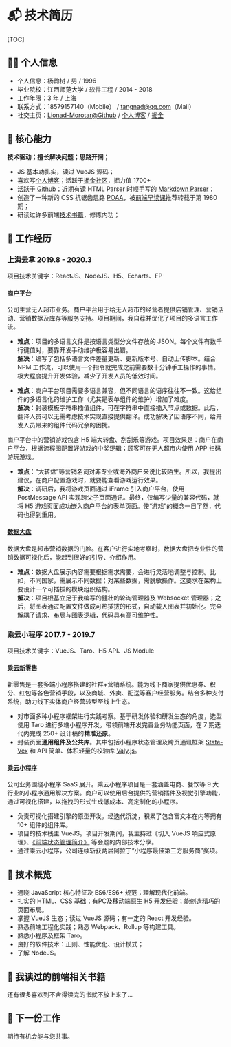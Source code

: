 # 📬 技术简历

<style>
    body.h1_content_技术简历 #page-bottom,
    body.h1_content_技术简历 footer,
    body.h1_content_技术简历 h1 {
        display: none;
    }
    body.h1_content_技术简历 li {
        margin-top: .5em !important;
    }
    body.h1_content_技术简历 #valine-vuepress-comment {
        display: none;
    }
    body.h1_content_技术简历 a[href^='http://']:after,
    body.h1_content_技术简历 a[href^='https://']:after,
    body.h1_content_技术简历 a[href^='/']:after {
        content: none !important;
    }
</style>

[TOC]

## 👨‍🚀 个人信息

* 个人信息：杨韵树 / 男 / 1996
* 毕业院校：江西师范大学 / 软件工程 / 2014 - 2018
* 工作年限：3 年 / 上海
* 联系方式：18579157140（Mobile） / tangnad@qq.com（Mail）
* 社交主页：[Lionad-Morotar@Github](https://github.com/Lionad-Morotar) / [个人博客](https://mgear-blogs.obs-website.cn-east-3.myhuaweicloud.com/) / [掘金](https://juejin.im/user/289926800227694)

## 💖 核心能力

**技术驱动；擅长解决问题；思路开阔；**

* JS 基本功扎实，读过 VueJS 源码；
* 喜欢写[个人博客](https://mgear-blogs.obs-website.cn-east-3.myhuaweicloud.com/)；活跃于[掘金社区](https://juejin.im/user/289926800227694)，掘力值 1700+
* 活跃于 [Github](https://github.com/Lionad-Morotar)；近期有读 HTML Parser 时顺手写的 [Markdown Parser](https://github.com/Lionad-Morotar/read-source-code/tree/master/module/markdown-parser)；
* 创造了一种新的 CSS 抗锯齿思路 [POAA](https://juejin.im/post/6844904180776173581)，被[前端早读课](https://mp.weixin.qq.com/profile?src=3&timestamp=1596562383&ver=1&signature=07VDeMiUAG0av39cka13COjcq44y7n*Dm-SQWhg5*7EXWFNrljOrwLHppSHEyIt79pg3qdfkzbf7IcjfnYQi1A==)推荐转载于第 1980 期；
* 研读过许多前端[技术书籍](https://book.douban.com/people/lionad/collect)，修炼内功；

## 🛫 工作经历

### 上海云拿 2019.8 - 2020.3

项目技术关键字：ReactJS、NodeJS、H5、Echarts、FP

#### [商户平台](/hire-me/resume-prepare/commercial-platform.html)

公司主营无人超市业务。商户平台用于给无人超市的经营者提供店铺管理、营销活动、营销数据及库存等服务支持。项目期间，我自荐并优化了项目的多语言工作流。

* **难点**：项目的多语言文件是按语言类型分文件存放的 JSON。每个文件有数千行键值对，要靠开发手动维护极容易出错。<br />
  **解决**：编写了包括多语言文件差量更新、更新版本号、自动上传脚本。结合 NPM 工作流，可以使用一个指令就完成之前需要数十分钟手工操作的事情。极大程度提升开发体验，减少了开发人员的低效时间。

* **难点**：商户平台项目需要多语言兼容，但不同语言的语序往往不一致。这给组件的多语言化的维护工作（尤其是表单组件的维护）增加了难度。<br />
  **解决**：封装模板字符串插值组件，可在字符串中直接插入节点或数据。此后，翻译人员可以无需考虑技术实现直接提供翻译。成功解决了因语序不同，给开发人员带来的组件代码冗余的困扰。

商户平台中的营销游戏包含 H5 端大转盘、刮刮乐等游戏。项目效果是：商户在商户平台，根据流程图配置好游戏的中奖逻辑；顾客可在无人超市内使用 APP 扫码游玩游戏。

* **难点**：“大转盘”等营销名词对非专业或海外商户来说比较陌生。所以，我提出建议，在商户配置游戏时，就要能查看游戏运行效果。<br />
  **解决**：调研后，我将游戏页面通过 iFrame 引入商户平台，使用 PostMessage API 实现跨父子页面通讯。最终，仅编写少量的兼容代码，就将 H5 游戏页面成功嵌入商户平台的表单页面。使“游戏”的概念一目了然，代码也得到重用。

#### [数据大盘](/hire-me/resume-prepare/shop-data.html)

数据大盘是超市营销数据的门脸。在客户进行实地考察时，数据大盘把专业性的营销数据可视化后，能起到很好的引导、介绍作用。

* **难点**：数据大盘展示内容需要根据需求需要，会进行灵活地调整与控制。比如，不同国家，需展示不同数据；对某些数据，需脱敏操作。这要求在架构上要设计一个可插拔的模块组织结构。<br />
  **解决**：项目根基立足于我编写的健壮的轮询管理器及 Websocket 管理器；之后，将图表通过配置文件做成可热插拔的形式，自动载入图表并初始化。完全解耦了请求、布局与图表逻辑，代码具有高可维护性。

### 乘云小程序 2017.7 - 2019.7

项目技术关键字：VueJS、Taro、H5 API、JS Module

#### [乘云新零售](/hire-me/resume-prepare/retail.html)

新零售是一套多端小程序搭建的社群+营销系统。能为线下商家提供优惠券、积分、红包等各色营销手段，以及商城、外卖、配送等客户经营服务。结合多种支付系统，助力线下实体商户经营转型至线上生态。

* 对市面多种小程序框架进行实践考察。基于研发体验和研发生态的角度，选型使用 Taro 进行多端小程序开发。带领前端开发完善业务功能页面，在 7 期迭代内完成 250+ 设计稿的**精准还原**。
* 封装页面**通用组件及公共库**。其中包括小程序状态管理及跨页通讯框架 [State-Vex](https://github.com/takecloud/state-vex) 和 API 简单、体积轻量的校验库 [Valy.js](https://github.com/takecloud/valy)。

#### [乘云小程序](/hire-me/resume-prepare/takecloud.html)

公司业务围绕小程序 SaaS 展开。乘云小程序项目是一套涵盖电商、餐饮等 9 大行业的小程序通用解决方案。商户可以使用后台提供的营销插件及视觉引擎功能，通过可视化搭建，以拖拽的形式生成低成本、高定制化的小程序。

* 负责可视化搭建引擎的原型开发。经迭代沉淀，积累了包含富文本在内等拥有 10+ 组件的组件库。
* 项目的技术栈主 VueJS。项目开发期间，我主持过《切入 VueJS 响应式原理》、[《前端状态管理简介》](https://resume-assets.obs-website.cn-east-3.myhuaweicloud.com/%E5%89%8D%E7%AB%AF%E7%8A%B6%E6%80%81%E7%AE%A1%E7%90%86%E7%AE%80%E4%BB%8B.pptx) 等会题的内部技术分享。
* 通过乘云小程序，公司连续斩获两届阿拉丁“小程序最佳第三方服务商”奖项。

## 🔨 技术概览

* 通晓 JavaScript 核心特征及 ES6/ES6+ 规范；理解现代化前端。
* 扎实的 HTML、CSS 基础；有PC及移动端原生 H5 开发经验；能创造精巧的页面布局。
* 掌握 VueJS 生态；读过 VueJS 源码；有一定的 React 开发经验。
* 熟悉前端工程化实践；熟悉 Webpack、Rollup 等构建工具。
* 熟悉小程序及框架 Taro。
* 良好的软件技术：正则、性能优化、设计模式；
* 了解 NodeJS。

## 📕 我读过的前端相关书籍

<Commend
    type="title"
    src="https://cdn.jsdelivr.net/gh/Lionad-Morotar/blog-cdn/image/books/20200805015516.png"
    :callouts="[
        '《Webpack 实战：入门、进阶与调优》',
        '居玉皓 著 / 机械工业出版社 / 2019-6',
        'https://book.douban.com/subject/34430881/'
    ]"
/>

<Commend
    type="title"
    src="https://cdn.jsdelivr.net/gh/Lionad-Morotar/blog-cdn/image/books/20200805182455.png"
    :callouts="[
        '《JavaScript 之美》',
        'Anton Kovalyov / 杜春晓/司伟伟 / 中国电力出版社 / 2017-12-1',
        'https://book.douban.com/subject/28524769/'
    ]"
/>

<Commend
    type="title"
    src="https://cdn.jsdelivr.net/gh/Lionad-Morotar/blog-cdn/image/books/20200805182755.png"
    :callouts="[
        '《大教堂与集市》',
        'Eric S·Raymond / 卫剑钒 / 中国电力出版社 / 2014-5',
        'https://book.douban.com/subject/25881855/'
    ]"
/>

<Commend
    type="title"
    src="https://cdn.jsdelivr.net/gh/Lionad-Morotar/blog-cdn/image/books/20200805182951.png"
    :callouts="[
        '《计算机科学精粹》',
        '沃德斯顿·费雷拉·菲尔多 / 蒋楠 / 人民邮电出版社 / 2019-1',
        'https://book.douban.com/subject/30382590/'
    ]"
/>

<Commend
    type="title"
    src="https://cdn.jsdelivr.net/gh/Lionad-Morotar/blog-cdn/image/books/20200805183056.png"
    :callouts="[
        '《SEO 实战宝典》',
        '丁士锋 / 人民邮电出版社 / 2015-4-1',
        'https://book.douban.com/subject/26676942/'
    ]"
/>

<Commend
    type="title"
    caption="《我写我型》"
/>

<Commend
    type="title"
    caption="《艺术·设计的色彩构成》"
/>

<Commend
    type="title"
    caption="《艺术·设计的平面构成》"
/>

<Commend
    type="title"
    caption="《排版技术》"
/>

<Commend
    type="title"
    caption="《治字百方》"
/>

<Commend
    type="title"
    caption="《超越平凡的平面设计》"
/>

<Commend
    type="title"
    caption="《CSS 设计彻底研究》"
/>

<Commend
    type="title"
    src="https://cdn.jsdelivr.net/gh/Lionad-Morotar/blog-cdn/image/books/20200805183510.png"
    :callouts="[
        '《JavaScript 忍者秘籍》',
        'John Resig/Bear Bibeault / 徐涛 / 人民邮电出版社 / 2015-10',
        'https://book.douban.com/subject/26638316/'
    ]"
/>

<Commend
    type="title"
    src="https://cdn.jsdelivr.net/gh/Lionad-Morotar/blog-cdn/image/books/20200805183627.png"
    :callouts="[
        '《JavaScript 语言精粹》',
        'Douglas Crockford / 赵泽欣/鄢学鹍 / 电子工业出版社 / 2009-4',
        'https://book.douban.com/subject/3590768/'
    ]"
/>

<Commend
    type="title"
    src="https://cdn.jsdelivr.net/gh/Lionad-Morotar/blog-cdn/image/books/20200805183735.png"
    :callouts="[
        '《前端工程化：体系设计与实践》',
        '周俊鹏 / 电子工业出版社 / 2018-1',
        'https://book.douban.com/subject/27605366/'
    ]"
/>

<Commend
    type="title"
    src="https://cdn.jsdelivr.net/gh/Lionad-Morotar/blog-cdn/image/books/20200805183829.png"
    :callouts="[
        '《JavaScript 面向对象精要》',
        '尼古拉斯·泽卡斯 / 胡世杰 / 人民邮电出版社 / 2015-4',
        'https://book.douban.com/subject/26352658/'
    ]"
/>

<Commend
    type="title"
    src="https://cdn.jsdelivr.net/gh/Lionad-Morotar/blog-cdn/image/books/20200805183921.png"
    :callouts="[
        '《JavaScript 启示录》',
        'Cody Lindley / 徐涛 / 人民邮电出版社 / 2014-3-1',
        'https://book.douban.com/subject/25837367/'
    ]"
/>

<Commend
    type="title"
    src="https://cdn.jsdelivr.net/gh/Lionad-Morotar/blog-cdn/image/books/20200805184009.png"
    :callouts="[
        '《编写可维护的 JavaScript》',
        '扎卡斯 / 李晶/郭凯/张散集 / 人民邮电出版社 / 2013-4',
        'https://book.douban.com/subject/21792530/'
    ]"
/>

<Commend
    type="title"
    src="https://cdn.jsdelivr.net/gh/Lionad-Morotar/blog-cdn/image/books/20200805184114.png"
    :callouts="[
        '《你不知道的JavaScript（上卷）》',
        'Kyle Simpson / 赵望野/梁杰 / 人民邮电出版社 / 2015-4',
        'https://book.douban.com/subject/26351021/'
    ]"
/>

<Commend
    type="title"
    src="https://cdn.jsdelivr.net/gh/Lionad-Morotar/blog-cdn/image/books/黑客与画家.jpg"
    :callouts="[
        '《黑客与画家》',
        '做一个异端是有回报的，不仅是在科学领域，在任何有竞争的地方，只要你能看到别人看不到或不敢看的东西，你就有很大的优势。',
    ]"
/>

还有很多喜欢到不舍得读完的书就不放上来了...

## 🛫 下一份工作

期待有机会能与您共事。
